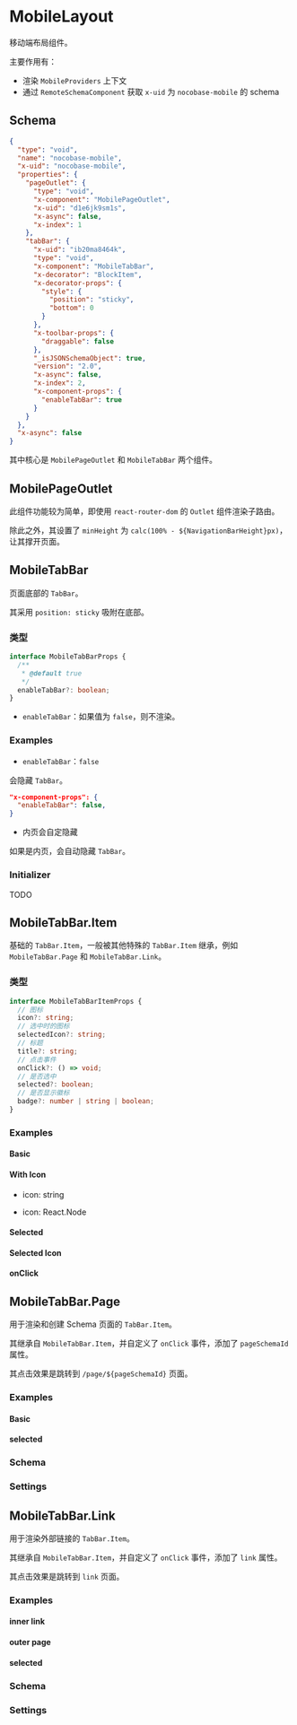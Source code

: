 
# MobileLayout

移动端布局组件。

主要作用有：

- 渲染 `MobileProviders` 上下文
- 通过 `RemoteSchemaComponent` 获取 `x-uid` 为 `nocobase-mobile` 的 schema

## Schema

```json
{
  "type": "void",
  "name": "nocobase-mobile",
  "x-uid": "nocobase-mobile",
  "properties": {
    "pageOutlet": {
      "type": "void",
      "x-component": "MobilePageOutlet",
      "x-uid": "d1e6jk9sm1s",
      "x-async": false,
      "x-index": 1
    },
    "tabBar": {
      "x-uid": "ib20ma8464k",
      "type": "void",
      "x-component": "MobileTabBar",
      "x-decorator": "BlockItem",
      "x-decorator-props": {
        "style": {
          "position": "sticky",
          "bottom": 0
        }
      },
      "x-toolbar-props": {
        "draggable": false
      },
      "_isJSONSchemaObject": true,
      "version": "2.0",
      "x-async": false,
      "x-index": 2,
      "x-component-props": {
        "enableTabBar": true
      }
    }
  },
  "x-async": false
}
```

其中核心是 `MobilePageOutlet` 和 `MobileTabBar` 两个组件。


## MobilePageOutlet

此组件功能较为简单，即使用 `react-router-dom` 的 `Outlet` 组件渲染子路由。

除此之外，其设置了 `minHeight` 为 `calc(100% - ${NavigationBarHeight}px)`，让其撑开页面。

## MobileTabBar

页面底部的 `TabBar`。

其采用 `position: sticky` 吸附在底部。

<code src="../demos/MobileTabBar-basic.tsx"></code>

### 类型

```ts
interface MobileTabBarProps {
  /**
   * @default true
   */
  enableTabBar?: boolean;
}
```

- `enableTabBar`：如果值为 `false`，则不渲染。

### Examples

- `enableTabBar`：`false`

会隐藏 `TabBar`。

```json
"x-component-props": {
  "enableTabBar": false,
}
```

<code src="../demos/MobileTabBar-false.tsx"></code>

- 内页会自定隐藏

如果是内页，会自动隐藏 `TabBar`。

<code src="../demos/MobileTabBar-inner-page.tsx"></code>

### Initializer

TODO

<!-- <code src="../demos/MobileTabBar-initializer.tsx"></code> -->

## MobileTabBar.Item

基础的 `TabBar.Item`，一般被其他特殊的 `TabBar.Item` 继承，例如 `MobileTabBar.Page` 和 `MobileTabBar.Link`。


### 类型

```ts
interface MobileTabBarItemProps {
  // 图标
  icon?: string;
  // 选中时的图标
  selectedIcon?: string;
  // 标题
  title?: string;
  // 点击事件
  onClick?: () => void;
  // 是否选中
  selected?: boolean;
  // 是否显示徽标
  badge?: number | string | boolean;
}
```

### Examples

#### Basic

<code src="../demos/MobileTabBar.Item-basic.tsx"></code>

#### With Icon

- icon: string

<code src="../demos/MobileTabBar.Item-with-icon.tsx"></code>

- icon: React.Node

<code src="../demos/MobileTabBar.Item-with-icon-node.tsx"></code>

#### Selected

<code src="../demos/MobileTabBar.Item-selected.tsx"></code>

#### Selected Icon

<code src="../demos/MobileTabBar.Item-selected-icon.tsx"></code>

#### onClick

<code src="../demos/MobileTabBar.Item-on-click.tsx"></code>

## MobileTabBar.Page

用于渲染和创建 Schema 页面的 `TabBar.Item`。

其继承自 `MobileTabBar.Item`，并自定义了 `onClick` 事件，添加了 `pageSchemaId` 属性。

其点击效果是跳转到 `/page/${pageSchemaId}` 页面。

### Examples

#### Basic

<code src="../demos/MobileTabBar.Page-basic.tsx"></code>

#### selected

<code src="../demos/MobileTabBar.Page-selected.tsx"></code>

### Schema

<code src="../demos/MobileTabBar.Page-schema.tsx"></code>

### Settings

<code src="../demos/MobileTabBar.Page-settings.tsx"></code>


## MobileTabBar.Link

用于渲染外部链接的 `TabBar.Item`。

其继承自 `MobileTabBar.Item`，并自定义了 `onClick` 事件，添加了 `link` 属性。

其点击效果是跳转到 `link` 页面。

### Examples

#### inner link

<code src="../demos/MobileTabBar.Link-inner.tsx"></code>

#### outer page

<code src="../demos/MobileTabBar.Link-outer.tsx"></code>

#### selected

<code src="../demos/MobileTabBar.Link-selected.tsx"></code>

### Schema

<code src="../demos/MobileTabBar.Link-schema.tsx"></code>

### Settings

<code src="../demos/MobileTabBar.Link-settings.tsx"></code>
